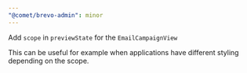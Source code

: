 ```yaml
---
"@comet/brevo-admin": minor
---
```


Add `scope` in `previewState` for the `EmailCampaignView`

This can be useful for example when applications have different styling depending on the scope.
